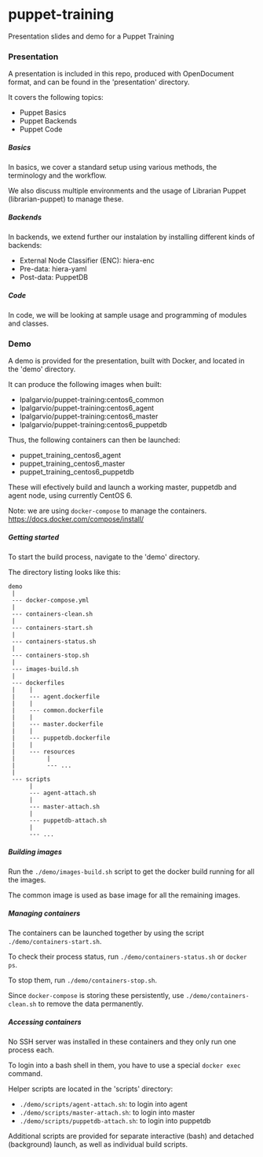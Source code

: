 # puppet-training
Presentation slides and demo for a Puppet Training


### Presentation

A presentation is included in this repo, produced with OpenDocument format, and can be found in the 'presentation' directory.

It covers the following topics:
- Puppet Basics
- Puppet Backends
- Puppet Code

##### Basics

In basics, we cover a standard setup using various methods, the terminology and the workflow.

We also discuss multiple environments and the usage of Librarian Puppet (librarian-puppet) to manage these.

##### Backends

In backends, we extend further our instalation by installing different kinds of backends:
 - External Node Classifier (ENC): hiera-enc
 - Pre-data: hiera-yaml
 - Post-data: PuppetDB

##### Code

In code, we will be looking at sample usage and programming of modules and classes.


### Demo

A demo is provided for the presentation, built with Docker, and located in the 'demo' directory.

It can produce the following images when built:
- lpalgarvio/puppet-training:centos6_common
- lpalgarvio/puppet-training:centos6_agent
- lpalgarvio/puppet-training:centos6_master
- lpalgarvio/puppet-training:centos6_puppetdb

Thus, the following containers can then be launched:
- puppet_training_centos6_agent
- puppet_training_centos6_master
- puppet_training_centos6_puppetdb

These will efectively build and launch a working master, puppetdb and agent node, using currently CentOS 6.

Note: we are using `docker-compose` to manage the containers.
https://docs.docker.com/compose/install/

##### Getting started

To start the build process, navigate to the 'demo' directory.

The directory listing looks like this:

```
demo
 |
 --- docker-compose.yml
 |
 --- containers-clean.sh
 |
 --- containers-start.sh
 |
 --- containers-status.sh
 |
 --- containers-stop.sh
 |
 --- images-build.sh
 |
 --- dockerfiles
 |    |
 |    --- agent.dockerfile
 |    |
 |    --- common.dockerfile
 |    |
 |    --- master.dockerfile
 |    |
 |    --- puppetdb.dockerfile
 |    |
 |    --- resources
 |         |
 |         --- ...
 |
 --- scripts
      |
      --- agent-attach.sh
      |
      --- master-attach.sh
      |
      --- puppetdb-attach.sh
      |
      --- ...
```

##### Building images

Run the `./demo/images-build.sh` script to get the docker build running for all the images.

The common image is used as base image for all the remaining images.

##### Managing containers

The containers can be launched together by using the script `./demo/containers-start.sh`.

To check their process status, run `./demo/containers-status.sh` or `docker ps`.

To stop them, run `./demo/containers-stop.sh`.

Since `docker-compose` is storing these persistently, use `./demo/containers-clean.sh` to remove the data permanently.

##### Accessing containers

No SSH server was installed in these containers and they only run one process each.

To login into a bash shell in them, you have to use a special `docker exec` command.

Helper scripts are located in the 'scripts' directory:
- `./demo/scripts/agent-attach.sh`: to login into agent
- `./demo/scripts/master-attach.sh`: to login into master
- `./demo/scripts/puppetdb-attach.sh`: to login into puppetdb

Additional scripts are provided for separate interactive (bash) and detached (background) launch, as well as individual build scripts.

